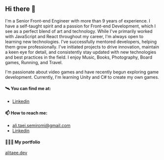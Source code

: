 ## Hi there 👋 

I'm a Senior Front-end Engineer with more than 9 years of experience. I have a self-taught spirit and a passion for Front-end Development, which I see as a perfect blend of art and technology. While I've primarily worked with JavaScript and React throughout my career, I'm always open to learning new technologies. I've successfully mentored developers, helping them grow professionally. I've initiated projects to drive innovation, maintain a keen eye for detail, and consistently stay updated with new technologies and best practices in the field. I enjoy Music, Books, Photography, Board games, Running, and Travel.

I'm passionate about video games and have recently begun exploring game development. Currently, I'm learning Unity and C# to create my own games. 

#### 🛰️ You can find me at:

- [Linkedin](https://www.linkedin.com/in/alitaee/)

#### 📫 How to reach me:
- ali.taei.semiromi@gmail.com
- [Linkedin](https://www.linkedin.com/in/alitaee/)

#### 👨🏼‍💻 My portfolio 

[alitaee.dev](https://www.alitaee.dev/)
